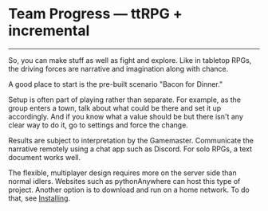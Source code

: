 # Team Progress &mdash; ttRPG + incremental
----

So, you can make stuff as well as fight and explore.
Like in tabletop RPGs,
the driving forces are narrative and imagination along with chance.

A good place to start is the pre-built scenario "Bacon for Dinner."

Setup is often part of playing rather than separate.
For example, as the group enters a town, talk about what could
be there and set it up accordingly.
And if you know what a value should be but there isn't
any clear way to do it, go to settings and force the change.

Results are subject to interpretation by the Gamemaster.
Communicate the narrative remotely using a chat app such as Discord.
For solo RPGs, a text document works well.

The flexible, multiplayer design requires more on the server side
than normal idlers.
Websites such as pythonAnywhere can host this type of project.
Another option is to download and run on a home network.
To do that, see [Installing](Installation.md).
